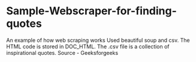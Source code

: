 # Sample-Webscraper-for-finding-quotes
An example of how web scraping works
Used beautiful soup and csv.
The HTML code is stored in DOC_HTML. The  .csv file is a collection of inspirational quotes.
Source - Geeksforgeeks
